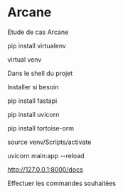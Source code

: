 # Arcane
Etude de cas Arcane

pip install virtualenv

virtual venv

Dans le shell du projet

Installer si besoin 

pip install fastapi

pip install uvicorn

pip install tortoise-orm


source venv/Scripts/activate

uvicorn main:app --reload

http://127.0.0.1:8000/docs

Effectuer les commandes souhaitées
